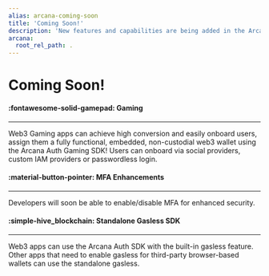```yaml
---
alias: arcana-coming-soon
title: 'Coming Soon!'
description: 'New features and capabilities are being added in the Arcana Auth solution every day! List of upcoming product features for Web3 app developers.'
arcana:
  root_rel_path: .
---
```


# Coming Soon!

<div class="grid card_container" markdown>
  <div class="cards" markdown>
  <div class="card" markdown><h4><b>:fontawesome-solid-gamepad: Gaming</b></h4><hr><p>Web3 Gaming apps can achieve high conversion and easily onboard users, assign them a fully functional, embedded, non-custodial web3 wallet using the Arcana Auth Gaming SDK! Users can onboard via social providers, custom IAM providers or passwordless login.</p></div>
  <div class="card" markdown><h4><b>:material-button-pointer: MFA Enhancements</b></h4><hr><p>Developers will soon be able to enable/disable MFA for enhanced security.</p></div>
  <div class="card" markdown><h4><b>:simple-hive_blockchain: Standalone Gasless SDK</b></h4><hr><p>Web3 apps can use the Arcana Auth SDK with the built-in gasless feature. Other apps that need to enable gasless for third-party browser-based wallets can use the standalone gasless.</p></div>
  </div>
</div>
